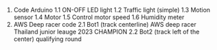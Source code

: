 1. Code Arduino 
  1.1 ON-OFF LED light
  1.2 Traffic light (simple)
  1.3 Motion sensor 
  1.4 Motor 
  1.5 Control motor speed 
  1.6 Humidity meter 
2. AWS Deep racer code 
  2.1 Bot1 (track centerline) AWS deep racer Thailand junior leauge 2023 CHAMPION
  2.2 Bot2 (track left of the center) qualifying round 
